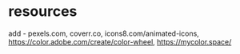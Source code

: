 # resources
add - pexels.com, coverr.co, icons8.com/animated-icons, https://color.adobe.com/create/color-wheel, https://mycolor.space/
